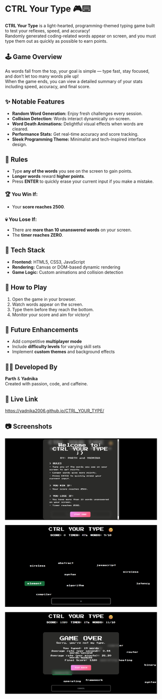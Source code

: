 # CTRL Your Type 🎮⌨️

**CTRL Your Type** is a light-hearted, programming-themed typing game built to test your reflexes, speed, and accuracy!  
Randomly generated coding-related words appear on screen, and you must type them out as quickly as possible to earn points.  

## 🕹️ Game Overview
As words fall from the top, your goal is simple — type fast, stay focused, and don’t let too many words pile up!  
When the game ends, you can view a detailed summary of your stats including speed, accuracy, and final score.

## ✨ Notable Features
- **Random Word Generation:** Enjoy fresh challenges every session.  
- **Collision Detection:** Words interact dynamically on-screen.  
- **Word Death Animations:** Delightful visual effects when words are cleared.  
- **Performance Stats:** Get real-time accuracy and score tracking.  
- **Sleek Programming Theme:** Minimalist and tech-inspired interface design.

## 🧠 Rules
- Type **any of the words** you see on the screen to gain points.  
- **Longer words** reward **higher points**.  
- Press **ENTER** to quickly erase your current input if you make a mistake.  

### 🏆 You Win If:
- Your **score reaches 2500**.

### 💀 You Lose If:
- There are **more than 10 unanswered words** on your screen.  
- The **timer reaches ZERO**.

## 🧩 Tech Stack
- **Frontend:** HTML5, CSS3, JavaScript  
- **Rendering:** Canvas or DOM-based dynamic rendering  
- **Game Logic:** Custom animations and collision detection

## 🚀 How to Play
1. Open the game in your browser.  
2. Watch words appear on the screen.  
3. Type them before they reach the bottom.  
4. Monitor your score and aim for victory!

## 🔮 Future Enhancements
- Add competitive **multiplayer mode**  
- Include **difficulty levels** for varying skill sets  
- Implement **custom themes** and background effects

## 👩‍💻 Developed By
**Parth** & **Yadnika**  
Created with passion, code, and caffeine.

## 🔗 Live Link
https://yadnika2006.github.io/CTRL_YOUR_TYPE/

## 📷 Screenshots
 ![Homepage/Rules](./Screenshots/1.png)

![Game interface](./Screenshots/2.png)

![Scoreboard](./Screenshots/3.png)
